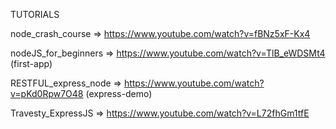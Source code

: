 TUTORIALS

node_crash_course
=> https://www.youtube.com/watch?v=fBNz5xF-Kx4

nodeJS_for_beginners
=> https://www.youtube.com/watch?v=TlB_eWDSMt4
(first-app)

RESTFUL_express_node
=> https://www.youtube.com/watch?v=pKd0Rpw7O48
(express-demo)

Travesty_ExpressJS
=> https://www.youtube.com/watch?v=L72fhGm1tfE
